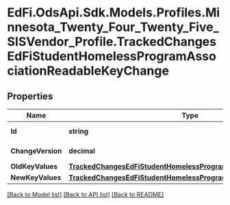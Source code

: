 # EdFi.OdsApi.Sdk.Models.Profiles.Minnesota_Twenty_Four_Twenty_Five_SISVendor_Profile.TrackedChangesEdFiStudentHomelessProgramAssociationReadableKeyChange

## Properties

Name | Type | Description | Notes
------------ | ------------- | ------------- | -------------
**Id** | **string** | Resource identifier | [optional] 
**ChangeVersion** | **decimal** | Change version | [optional] 
**OldKeyValues** | [**TrackedChangesEdFiStudentHomelessProgramAssociationReadableKey**](TrackedChangesEdFiStudentHomelessProgramAssociationReadableKey.md) |  | [optional] 
**NewKeyValues** | [**TrackedChangesEdFiStudentHomelessProgramAssociationReadableKey**](TrackedChangesEdFiStudentHomelessProgramAssociationReadableKey.md) |  | [optional] 

[[Back to Model list]](../README.md#documentation-for-models) [[Back to API list]](../README.md#documentation-for-api-endpoints) [[Back to README]](../README.md)

